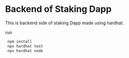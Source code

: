 # Backend of Staking Dapp

This is backend side of staking Dapp made using hardhat.

run

```bash
 npm install
 npx hardhat test
 npx hardhat node
```
